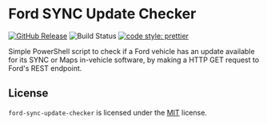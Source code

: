 # Ford SYNC Update Checker

[![GitHub Release](https://img.shields.io/github/release/Fdawgs/ford-sync-update-checker.svg)](https://github.com/Fdawgs/ford-sync-update-checker/releases/latest/)
![Build Status](https://github.com/Fdawgs/ford-sync-update-checker/workflows/CI/badge.svg?branch=master)
[![code style: prettier](https://img.shields.io/badge/code_style-prettier-ff69b4.svg?style=flat)](https://github.com/prettier/prettier)

Simple PowerShell script to check if a Ford vehicle has an update available for its SYNC or Maps in-vehicle software,
by making a HTTP GET request to Ford's REST endpoint.

## License

`ford-sync-update-checker` is licensed under the [MIT](https://github.com/Fdawgs/ford-sync-update-checker/blob/master/LICENSE) license.
